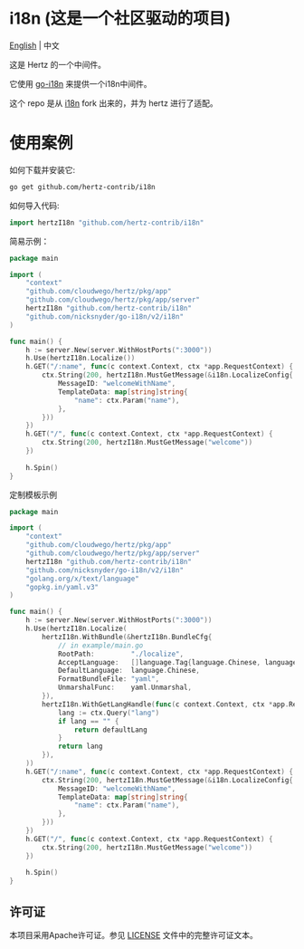 # i18n (这是一个社区驱动的项目)
[English](README.md) | 中文

这是 Hertz 的一个中间件。

它使用 [go-i18n](https://github.com/nicksnyder/go-i18n) 来提供一个i18n中间件。

这个 repo 是从 [i18n](https://github.com/gin-contrib/i18n) fork 出来的，并为 hertz 进行了适配。
# 使用案例
如何下载并安装它:
```bash
go get github.com/hertz-contrib/i18n
```
如何导入代码:
```go
import hertzI18n "github.com/hertz-contrib/i18n"
```

简易示例：
```go
package main

import (
	"context"
	"github.com/cloudwego/hertz/pkg/app"
	"github.com/cloudwego/hertz/pkg/app/server"
	hertzI18n "github.com/hertz-contrib/i18n"
	"github.com/nicksnyder/go-i18n/v2/i18n"
)

func main() {
	h := server.New(server.WithHostPorts(":3000"))
	h.Use(hertzI18n.Localize())
	h.GET("/:name", func(c context.Context, ctx *app.RequestContext) {
		ctx.String(200, hertzI18n.MustGetMessage(&i18n.LocalizeConfig{
			MessageID: "welcomeWithName",
			TemplateData: map[string]string{
				"name": ctx.Param("name"),
			},
		}))
	})
	h.GET("/", func(c context.Context, ctx *app.RequestContext) {
		ctx.String(200, hertzI18n.MustGetMessage("welcome"))
	})
	
	h.Spin()
}
```

定制模板示例
```go
package main

import (
	"context"
	"github.com/cloudwego/hertz/pkg/app"
	"github.com/cloudwego/hertz/pkg/app/server"
	hertzI18n "github.com/hertz-contrib/i18n"
	"github.com/nicksnyder/go-i18n/v2/i18n"
	"golang.org/x/text/language"
	"gopkg.in/yaml.v3"
)

func main() {
	h := server.New(server.WithHostPorts(":3000"))
	h.Use(hertzI18n.Localize(
		hertzI18n.WithBundle(&hertzI18n.BundleCfg{
			// in example/main.go
			RootPath:         "./localize",
			AcceptLanguage:   []language.Tag{language.Chinese, language.English},
			DefaultLanguage:  language.Chinese,
			FormatBundleFile: "yaml",
			UnmarshalFunc:    yaml.Unmarshal,
		}),
		hertzI18n.WithGetLangHandle(func(c context.Context, ctx *app.RequestContext, defaultLang string) string {
			lang := ctx.Query("lang")
			if lang == "" {
				return defaultLang
			}
			return lang
		}),
	))
	h.GET("/:name", func(c context.Context, ctx *app.RequestContext) {
		ctx.String(200, hertzI18n.MustGetMessage(&i18n.LocalizeConfig{
			MessageID: "welcomeWithName",
			TemplateData: map[string]string{
				"name": ctx.Param("name"),
			},
		}))
	})
	h.GET("/", func(c context.Context, ctx *app.RequestContext) {
		ctx.String(200, hertzI18n.MustGetMessage("welcome"))
	})
	
	h.Spin()
}
```


## 许可证

本项目采用Apache许可证。参见 [LICENSE](LICENSE) 文件中的完整许可证文本。
